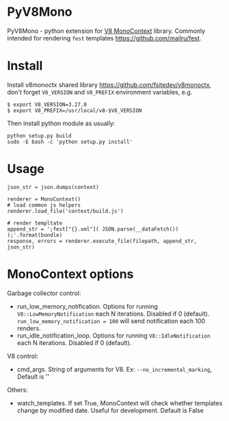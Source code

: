 # PyV8Mono

PyV8Mono - python extension for [V8 MonoContext](https://github.com/fsitedev/v8monoctx) library.
Commonly intended for rendering `fest` templates <https://github.com/mailru/fest>.

# Install

Install v8monoctx shared library <https://github.com/fsitedev/v8monoctx>, don't forget `V8_VERSION` and `V8_PREFIX` environment variables, e.g.

	$ export V8_VERSION=3.27.0
	$ export V8_PREFIX=/usr/local/v8-$V8_VERSION

Then install python module as usually:

	python setup.py build
	sudo -E bash -c 'python setup.py install'

# Usage

	json_str = json.dumps(context)

	renderer = MonoContext()
	# load common js helpers
	renderer.load_file('context/build.js')

	# render templtate
	append_str = ';fest["{}.xml"]( JSON.parse(__dataFetch()) );'.format(bundle)
	response, errors = renderer.execute_file(filepath, append_str, json_str)


# MonoContext options

Garbage collector control:

- run_low_memory_notification. Options for running `V8::LowMemoryNotification` each N iterations. Disabled if 0 (default). `run_low_memory_notification = 100` will send notification each 100 renders.
- run_idle_notification_loop. Options for running `V8::IdleNotification` each N iterations. Disabled if 0 (default).

V8 control:

- cmd_args. String of arguments for V8. Ex: `--no_incremental_marking`, Default is ''

Others:

- watch_templates. If set True, MonoContext will check whether templates change by modified date. Useful for development. Default is False

